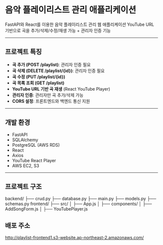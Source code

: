 # 음악 플레이리스트 관리 애플리케이션

FastAPI와 React를 이용한 음악 플레이리스트 관리 웹 애플리케이션
YouTube URL 기반으로 곡을 추가/삭제/수정/재생 가능 + 관리자 인증 기능

---

## 프로젝트 특징

- **곡 추가 (POST /playlist)**: 관리자 인증 필요
- **곡 삭제 (DELETE /playlist/{id})**: 관리자 인증 필요 
- **곡 수정 (PUT /playlist/{id})**
- **곡 목록 조회 (GET /playlist)**
- **YouTube URL 기반 곡 재생** (React YouTube Player)
- **관리자 인증**: 관리자만 곡 추가/삭제 가능
- **CORS 설정**: 프론트엔드와 백엔드 통신 지원

---

## 개발 환경

- FastAPI
- SQLAlchemy
- PostgreSQL (AWS RDS)
- React
- Axios
- YouTube React Player
- AWS EC2, S3

---

## 프로젝트 구조
  backend/
  ├── crud.py
  ├── database.py
  ├── main.py
  ├── models.py
  ├── schemas.py
  frontend/
  ├── src/
  │ ├── App.js
  │ ├── components/
  │ ├── AddSongForm.js
  │ ├── YouTubePlayer.js

## 배포 주소
http://playlist-frontend1.s3-website.ap-northeast-2.amazonaws.com/